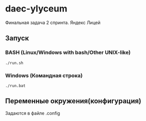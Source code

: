 # daec-ylyceum
Финальная задача 2 спринта. Яндекс Лицей

## Запуск 
### BASH (Linux/Windows with bash/Other UNIX-like)
```shell
./run.sh
```
### Windows (Командная строка)
```batch
./run.bat
```
##  Переменные окружения(конфигурация)

Задаются в файле .config



